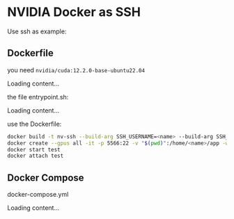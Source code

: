 # NVIDIA Docker as SSH

Use ssh as example:

## Dockerfile
you need ```nvidia/cuda:12.2.0-base-ubuntu22.04```

<div class="load_as_code_session" data-url="Dockerfile">
  Loading content...
</div>

the file entrypoint.sh:
<div class="load_as_code_session" data-url="entrypoint.sh">
  Loading content...
</div>


use the Dockerfile:  
```bash
docker build -t nv-ssh --build-arg SSH_USERNAME=<name> --build-arg SSH_PASSWORD=<pw> .
docker create --gpus all -it -p 5566:22 -v "$(pwd)":/home/<name>/app -w /home/<name>/app --name test nv-ssh /bin/bash
docker start test
docker attach test

```

## Docker Compose
docker-compose.yml

<div class="load_as_code_session" data-url="docker-compose.yml">
  Loading content...
</div>


<script src="https://posetmage.com/cdn/js/LoadAsCodeSession.js"></script>
